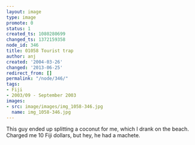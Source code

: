 ```yaml
---
layout: image
type: image
promote: 0
status: 1
created_ts: 1080280699
changed_ts: 1372159358
node_id: 346
title: 01058 Tourist trap
author: anj
created: '2004-03-26'
changed: '2013-06-25'
redirect_from: []
permalink: "/node/346/"
tags:
- Fiji
- 2003/09 - September 2003
images:
- src: image/images/img_1058-346.jpg
  name: img_1058-346.jpg
---
```

This guy ended up splitting a coconut for me, which I drank on the beach.  Charged me 10 Fiji dollars, but hey, he had a machete.
